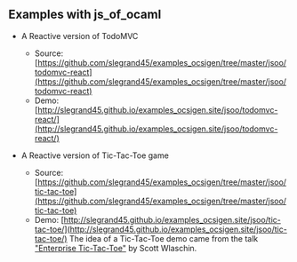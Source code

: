 
## Examples with js_of_ocaml

- A Reactive version of TodoMVC
  - Source: [https://github.com/slegrand45/examples_ocsigen/tree/master/jsoo/todomvc-react](https://github.com/slegrand45/examples_ocsigen/tree/master/jsoo/todomvc-react)
  - Demo: [http://slegrand45.github.io/examples_ocsigen.site/jsoo/todomvc-react/](http://slegrand45.github.io/examples_ocsigen.site/jsoo/todomvc-react/)

- A Reactive version of Tic-Tac-Toe game
  - Source: [https://github.com/slegrand45/examples_ocsigen/tree/master/jsoo/tic-tac-toe](https://github.com/slegrand45/examples_ocsigen/tree/master/jsoo/tic-tac-toe)
  - Demo: [http://slegrand45.github.io/examples_ocsigen.site/jsoo/tic-tac-toe/](http://slegrand45.github.io/examples_ocsigen.site/jsoo/tic-tac-toe/)
  The idea of a Tic-Tac-Toe demo came from the talk ["Enterprise Tic-Tac-Toe"](http://fsharpforfunandprofit.com/ettt/) by Scott Wlaschin.